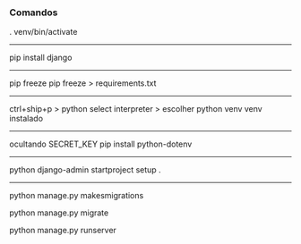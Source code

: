 ### Comandos

. venv/bin/activate

------------------------------

pip install django

------------------------------

pip freeze
pip freeze > requirements.txt

---------------------------------------------------------------------------------

ctrl+ship+p > python select interpreter > escolher python venv venv instalado

---------------------------------------------------------------------------------

ocultando SECRET_KEY
pip install python-dotenv

---------------------------------------

python django-admin startproject setup .

---------------------------------------

python manage.py makesmigrations

python manage.py migrate

python manage.py runserver